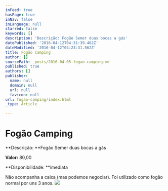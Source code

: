 ```yaml
---
inFeed: true
hasPage: true
inNav: false
inLanguage: null
starred: false
keywords: []
description: 'Descrição: Fogão Semer duas bocas a gás'
datePublished: '2016-04-12T04:31:39.462Z'
dateModified: '2016-04-12T04:23:31.562Z'
title: Fogão Camping
author: []
sourcePath: _posts/2016-04-05-fogao-camping.md
published: true
authors: []
publisher:
  name: null
  domain: null
  url: null
  favicon: null
url: fogao-camping/index.html
_type: Article

---
```

# Fogão Camping

**Descrição: **Fogão Semer duas bocas a gás

**Valor:** 80,00

**Disponibilidade: **imediata

Não acompanha a caixa (mas podemos negociar). Foi utilizado como fogão normal por uns 3 anos.
![](https://the-grid-user-content.s3-us-west-2.amazonaws.com/10f5fb6b-e61c-42d8-ba7f-fcc194d18949.jpg)